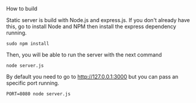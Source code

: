 How to build

Static server is build with Node.js and express.js. If you don't already have this, go to install Node and NPM then install the express dependency running.

```sudo npm install```

Then, you will be able to run the server with the next command 

```node server.js```

By default you need to go to http://127.0.0.1:3000 but you can pass an specific port running.

```PORT=8080 node server.js```